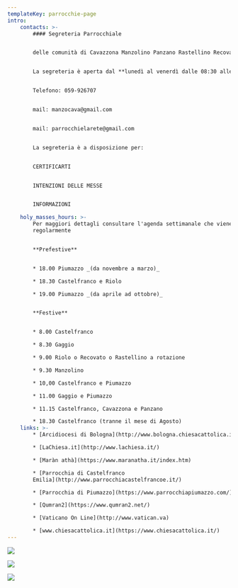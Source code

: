 ```yaml
---
templateKey: parrocchie-page
intro:
    contacts: >-
        #### Segreteria Parrocchiale


        delle comunità di Cavazzona Manzolino Panzano Rastellino Recovato Riolo


        La segreteria è aperta dal **lunedì al venerdì dalle 08:30 alle 12:30 a Panzano**


        Telefono: 059-926707


        mail: manzocava@gmail.com


        mail: parrocchielarete@gmail.com


        La segreteria è a disposizione per:


        CERTIFICARTI


        INTENZIONI DELLE MESSE


        INFORMAZIONI

    holy_masses_hours: >-
        Per maggiori dettagli consultare l'agenda settimanale che viene pubblicata
        regolarmente


        **Prefestive**


        * 18.00 Piumazzo _(da novembre a marzo)_

        * 18.30 Castelfranco e Riolo

        * 19.00 Piumazzo _(da aprile ad ottobre)_


        **Festive**


        * 8.00 Castelfranco

        * 8.30 Gaggio

        * 9.00 Riolo o Recovato o Rastellino a rotazione

        * 9.30 Manzolino

        * 10,00 Castelfranco e Piumazzo

        * 11.00 Gaggio e Piumazzo

        * 11.15 Castelfranco, Cavazzona e Panzano

        * 18.30 Castelfranco (tranne il mese di Agosto)
    links: >-
        * [Arcidiocesi di Bologna](http://www.bologna.chiesacattolica.it/)

        * [LaChiesa.it](http://www.lachiesa.it/)

        * [Maràn athà](https://www.maranatha.it/index.htm)

        * [Parrocchia di Castelfranco
        Emilia](http://www.parrocchiacastelfrancoe.it/)

        * [Parrocchia di Piumazzo](https://www.parrocchiapiumazzo.com/)

        * [Qumran2](https://www.qumran2.net/)

        * [Vaticano On Line](http://www.vatican.va)

        * [www.chiesacattolica.it](https://www.chiesacattolica.it/)
---
```


![](/img/whatsapp-image-2020-02-24-at-21.02.26.jpeg)

![](/img/whatsapp-image-2020-01-30-at-08.19.49.jpeg)

![](/img/whatsapp-image-2019-11-01-at-19.37.24.jpeg)
